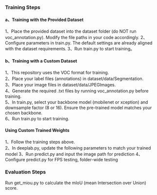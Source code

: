 
### Training Steps
#### a、Training with the Provided Dataset
1、Place the provided dataset into the dataset folder (do NOT run voc_annotation.py). Modify the file paths in your code accordingly. 
2、Configure parameters in train.py. The default settings are already aligned with the dataset requirements. 
3、Run train.py to start training。  

#### b、Training with a Custom Dataset
1、This repository uses the VOC format for training.  
2、Place your label files (annotations) in dataset/data/Segmentation.    
3、Place your image files in dataset/data/JPEGImages.  
4、Generate the required .txt files by running voc_annotation.py before training.  
5、In train.py, select your backbone model (mobilenet or xception) and downsample factor (8 or 16). Ensure the pre-trained model matches your chosen backbone.    
6、Run train.py to start training.
 


#### Using Custom Trained Weights
1、Follow the training steps above.    
2、In deeplab.py, update the following parameters to match your trained model
3、Run predict.py and input the image path for prediction
4、Configure predict.py for FPS testing, folder-wide testing
   

### Evaluation Steps
Run get_miou.py to calculate the mIoU (mean Intersection over Union) score.  

